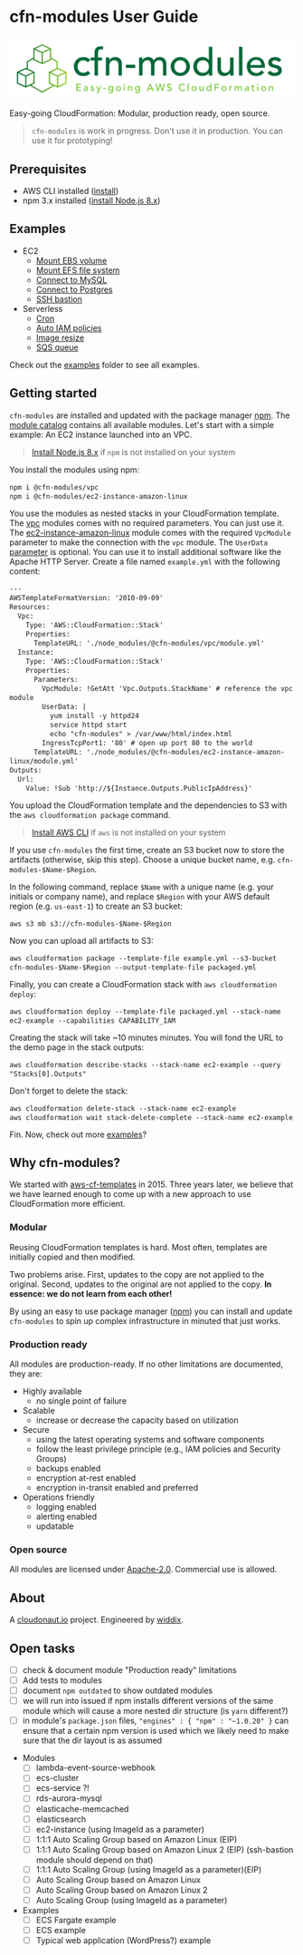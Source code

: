 # cfn-modules User Guide

![cfn-modules](./logo.png)

Easy-going CloudFormation: Modular, production ready, open source.

> `cfn-modules` is work in progress. Don't use it in production. You can use it for prototyping!

## Prerequisites
* AWS CLI installed ([install](https://docs.aws.amazon.com/cli/latest/userguide/installing.html))
* npm 3.x installed ([install Node.js 8.x](https://nodejs.org/))

## Examples
* EC2
    * [Mount EBS volume](./examples/ec2-ebs/)
    * [Mount EFS file system](./examples/ec2-efs/)
    * [Connect to MySQL](./examples/ec2-mysql/)
    * [Connect to Postgres](./examples/ec2-postgres/)
    * [SSH bastion](./examples/ec2-ssh-bastion/)
* Serverless
    * [Cron](./examples/serverless-cron/)
    * [Auto IAM policies](./examples/serverless-iam/)
    * [Image resize](./examples/serverless-image-resize/)
    * [SQS queue](./examples/serverless-sqs-queue/)

Check out the [examples](./examples/) folder to see all examples.

## Getting started

`cfn-modules` are installed and updated with the package manager [npm](https://www.npmjs.com/). The [module catalog](https://www.npmjs.com/org/cfn-modules) contains all available modules. Let's start with a simple example: An EC2 instance launched into an VPC.

> [Install Node.js 8.x](https://nodejs.org/) if `npm` is not installed on your system 

You install the modules using npm:

```
npm i @cfn-modules/vpc
npm i @cfn-modules/ec2-instance-amazon-linux
```

You use the modules as nested stacks in your CloudFormation template. The [vpc](https://www.npmjs.com/package/@cfn-modules/vpc) modules comes with no required parameters. You can just use it. The [ec2-instance-amazon-linux](https://www.npmjs.com/package/@cfn-modules/ec2-instance-amazon-linux) module comes with the required `VpcModule` parameter to make the connection with the `vpc` module. The `UserData` [parameter](https://www.npmjs.com/package/@cfn-modules/ec2-instance-amazon-linux#parameters) is optional. You can use it to install additional software like the Apache HTTP Server. Create a file named `example.yml` with the following content:

```
---
AWSTemplateFormatVersion: '2010-09-09'
Resources:
  Vpc:
    Type: 'AWS::CloudFormation::Stack'
    Properties:
      TemplateURL: './node_modules/@cfn-modules/vpc/module.yml'
  Instance:
    Type: 'AWS::CloudFormation::Stack'
    Properties:
      Parameters:
        VpcModule: !GetAtt 'Vpc.Outputs.StackName' # reference the vpc module
        UserData: |
          yum install -y httpd24
          service httpd start
          echo "cfn-modules" > /var/www/html/index.html
        IngressTcpPort1: '80' # open up port 80 to the world
      TemplateURL: './node_modules/@cfn-modules/ec2-instance-amazon-linux/module.yml'
Outputs:
  Url:
    Value: !Sub 'http://${Instance.Outputs.PublicIpAddress}'
```

You upload the CloudFormation template and the dependencies to S3 with the `aws cloudformation package` command.

> [Install AWS CLI](https://docs.aws.amazon.com/cli/latest/userguide/installing.html) if `aws` is not installed on your system 

If you use `cfn-modules` the first time, create an S3 bucket now to store the artifacts (otherwise, skip this step). Choose a unique bucket name, e.g. `cfn-modules-$Name-$Region`.

In the following command, replace `$Name` with a unique name (e.g. your initials or company name), and replace `$Region` with your AWS default region (e.g. `us-east-1`) to create an S3 bucket:

```
aws s3 mb s3://cfn-modules-$Name-$Region
```

Now you can upload all artifacts to S3:

```
aws cloudformation package --template-file example.yml --s3-bucket cfn-modules-$Name-$Region --output-template-file packaged.yml
```

Finally, you can create a CloudFormation stack with `aws cloudformation deploy`:

```
aws cloudformation deploy --template-file packaged.yml --stack-name ec2-example --capabilities CAPABILITY_IAM
```

Creating the stack will take ~10 minutes minutes. You will fond the URL to the demo page in the stack outputs:

```
aws cloudformation describe-stacks --stack-name ec2-example --query "Stacks[0].Outputs"
```

Don't forget to delete the stack:

```
aws cloudformation delete-stack --stack-name ec2-example
aws cloudformation wait stack-delete-complete --stack-name ec2-example
```

Fin. Now, check out more [examples](./examples/)?

## Why cfn-modules?
We started with [aws-cf-templates](https://github.com/widdix/aws-cf-templates) in 2015. Three years later, we believe that we have learned enough to come up with a new approach to use CloudFormation more efficient.

### Modular
Reusing CloudFormation templates is hard. Most often, templates are initially copied and then modified.

Two problems arise. First, updates to the copy are not applied to the original. Second, updates to the original are not applied to the copy. **In essence: we do not learn from each other!**

By using an easy to use package manager ([npm](https://www.npmjs.com/)) you can install and update `cfn-modules` to spin up complex infrastructure in minuted that just works.

### Production ready
All modules are production-ready. If no other limitations are documented, they are:

* Highly available
    * no single point of failure
* Scalable
    * increase or decrease the capacity based on utilization
* Secure
    * using the latest operating systems and software components
    * follow the least privilege principle (e.g., IAM policies and Security Groups)
    * backups enabled
    * encryption at-rest enabled
    * encryption in-transit enabled and preferred
* Operations friendly
    * logging enabled
    * alerting enabled
    * updatable

### Open source
All modules are licensed under [Apache-2.0](./LICENSE). Commercial use is allowed.

## About
A [cloudonaut.io](https://cloudonaut.io) project. Engineered by [widdix](https://widdix.net).

## Open tasks

* [ ] check & document module "Production ready" limitations
* [ ] Add tests to modules
* [ ] document `npm outdated` to show outdated modules
* [ ] we will run into issued if npm installs different versions of the same module which will cause a more nested dir structure (is `yarn` different?)
* [ ] in module's `package.json` files, `"engines" : { "npm" : "~1.0.20" }` can ensure that a certain npm version is used which we likely need to make sure that the dir layout is as assumed
* Modules
    * [ ] lambda-event-source-webhook
    * [ ] ecs-cluster
    * [ ] ecs-service ?!
    * [ ] rds-aurora-mysql
    * [ ] elasticache-memcached
    * [ ] elasticsearch
    * [ ] ec2-instance (using ImageId as a parameter)
    * [ ] 1:1:1 Auto Scaling Group based on Amazon Linux (EIP)
    * [ ] 1:1:1 Auto Scaling Group based on Amazon Linux 2 (EIP) (ssh-bastion module should depend on that)
    * [ ] 1:1:1 Auto Scaling Group (using ImageId as a parameter)(EIP) 
    * [ ] Auto Scaling Group based on Amazon Linux
    * [ ] Auto Scaling Group based on Amazon Linux 2
    * [ ] Auto Scaling Group (using ImageId as a parameter)
* Examples
    * [ ] ECS Fargate example
    * [ ] ECS example
    * [ ] Typical web application (WordPress?) example
